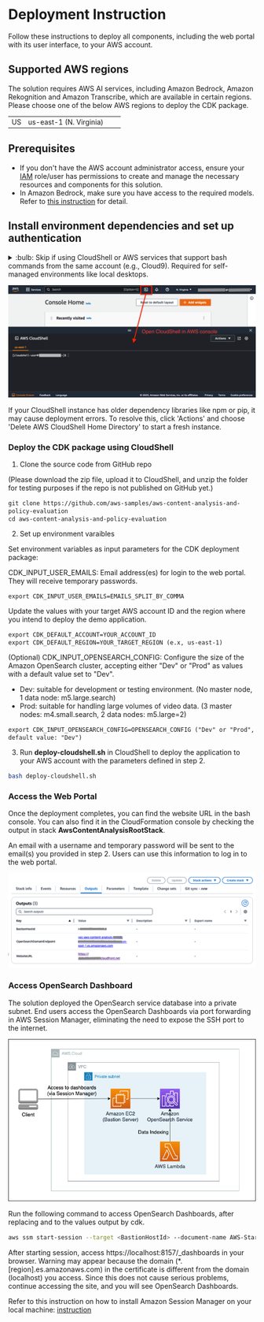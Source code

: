 # Deployment Instruction
Follow these instructions to deploy all components, including the web portal with its user interface, to your AWS account.

## Supported AWS regions
The solution requires AWS AI services, including Amazon Bedrock, Amazon Rekognition and Amazon Transcribe, which are available in certain regions. Please choose one of the below AWS regions to deploy the CDK package.

|||||
---------- | ---------- | ---------- | ---------- |
US | us-east-1 (N. Virginia) | ||

## Prerequisites

- If you don't have the AWS account administrator access, ensure your [IAM](https://aws.amazon.com/iam/) role/user has permissions to create and manage the necessary resources and components for this solution.
- In Amazon Bedrock, make sure you have access to the required models. Refer to [this instruction](https://catalog.workshops.aws/building-with-amazon-bedrock/en-US/prerequisites/bedrock-setup) for detail.

## Install environment dependencies and set up authentication

<details><summary>
:bulb: Skip if using CloudShell or AWS services that support bash commands from the same account (e.g., Cloud9). Required for self-managed environments like local desktops.
</summary>

- [ ] Install Node.js
https://nodejs.org/en/download/

- [ ] Install Python 3.8+
https://www.python.org/downloads/

- [ ] Install Git
https://github.com/git-guides/install-git

- [ ] Install Pip
```sh
python -m ensurepip --upgrade
```

- [ ] Install Python Virtual Environment
```sh
pip install virtualenv
```


- [ ] Setup the AWS CLI authentication
```sh
aws configure                                                                     
 ```                      
</details>

![Open CloudShell](static/cloudshell.png)

If your CloudShell instance has older dependency libraries like npm or pip, it may cause deployment errors. To resolve this, click 'Actions' and choose 'Delete AWS CloudShell Home Directory' to start a fresh instance.

### Deploy the CDK package using CloudShell
1. Clone the source code from GitHub repo 

(Please download the zip file, upload it to CloudShell, and unzip the folder for testing purposes if the repo is not published on GitHub yet.)
```
git clone https://github.com/aws-samples/aws-content-analysis-and-policy-evaluation
cd aws-content-analysis-and-policy-evaluation
```

2. Set up environment varaibles 

Set environment variables as input parameters for the CDK deployment package:

CDK_INPUT_USER_EMAILS: Email address(es) for login to the web portal. They will receive temporary passwords.
```
export CDK_INPUT_USER_EMAILS=EMAILS_SPLIT_BY_COMMA
```
Update the values with your target AWS account ID and the region where you intend to deploy the demo application.
```
export CDK_DEFAULT_ACCOUNT=YOUR_ACCOUNT_ID
export CDK_DEFAULT_REGION=YOUR_TARGET_REGION (e.x, us-east-1)
```
(Optional) CDK_INPUT_OPENSEARCH_CONFIG: Configure the size of the Amazon OpenSearch cluster, accepting either "Dev" or "Prod" as values with a default value set to "Dev".
- Dev: suitable for development or testing environment. (No master node, 1 data node: m5.large.search)
- Prod: suitable for handling large volumes of video data. (3 master nodes: m4.small.search, 2 data nodes: m5.large=2)
```
export CDK_INPUT_OPENSEARCH_CONFIG=OPENSEARCH_CONFIG ("Dev" or "Prod", default value: "Dev")
```


3. Run **deploy-cloudshell.sh** in CloudShell to deploy the application to your AWS account with the parameters defined in step 2.
```sh
bash deploy-cloudshell.sh
```

### Access the Web Portal
Once the deployment completes, you can find the website URL in the bash console. You can also find it in the CloudFormation console by checking the output in stack **AwsContentAnalysisRootStack**.

An email with a username and temporary password will be sent to the email(s) you provided in step 2. Users can use this information to log in to the web portal.

![CloudFormation stack output](static/cloudformation-stack-output.png)

### Access OpenSearch Dashboard
The solution deployed the OpenSearch service database into a private subnet. End users access the OpenSearch Dashboards via port forwarding in AWS Session Manager, eliminating the need to expose the SSH port to the internet.

![CloudFormation stack output](static/opensearch-vpc-cdk.png)

Run the following command to access OpenSearch Dashboards, after replacing <BastionHostId> and <OpenSearchDomainEndpoint> to the values output by cdk.
```sh
aws ssm start-session --target <BastionHostId> --document-name AWS-StartPortForwardingSessionToRemoteHost --parameters '{"portNumber":["443"],"localPortNumber":["8157"], "host":["<OpenSearchDomainEndpoint>"]}'
```
After starting session, access https://localhost:8157/_dashboards in your browser. Warning may appear because the domain (*.[region].es.amazonaws.com) in the certificate is different from the domain (localhost) you access. Since this does not cause serious problems, continue accessing the site, and you will see OpenSearch Dashboards.

Refer to this instruction on how to install Amazon Session Manager on your local machine: [instruction](https://docs.aws.amazon.com/systems-manager/latest/userguide/session-manager-working-with-install-plugin.html)